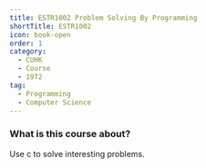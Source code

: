 ```yaml
---
title: ESTR1002 Problem Solving By Programming
shortTitle: ESTR1002
icon: book-open
order: 1
category:
  - CUHK
  - Course
  - 19T2
tag:
  - Programming
  - Computer Science
---
```


### What is this course about?

Use c to solve interesting problems.
